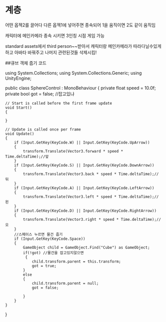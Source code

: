 # 계층

어떤 옵젝2를 끌어다 다른 옵젝1에 넣어주면 종속되어 1을 움직이면 2도 같이 움직임

캐릭터에 메인카메라 종속 시키면 3인칭 시점 게임 가능

standard assets에서 third person~~받아서 캐릭터랑 메인카메라가 따라다닐수있게하고
아바타 바꿔주고 나머지 관련된것들 삭제시킴!



##큐브 객체 줍기 코드

using System.Collections;
using System.Collections.Generic;
using UnityEngine;

public class SphereControl : MonoBehaviour
{
    private float speed = 10.0f;
    private bool got = false; //잡고있냐


    // Start is called before the first frame update
    void Start()
    {
      
    }

    // Update is called once per frame
    void Update()
    {
        if (Input.GetKey(KeyCode.W) || Input.GetKey(KeyCode.UpArrow))
        {
            transform.Translate(Vector3.forward * speed * Time.deltaTime);//앞
        }
        if (Input.GetKey(KeyCode.S) || Input.GetKey(KeyCode.DownArrow))
        {
            transform.Translate(Vector3.back * speed * Time.deltaTime);//뒤
        }
        if (Input.GetKey(KeyCode.A) || Input.GetKey(KeyCode.LeftArrow))
        {
            transform.Translate(Vector3.left * speed * Time.deltaTime);//왼
        }
        if (Input.GetKey(KeyCode.D) || Input.GetKey(KeyCode.RightArrow))
        {
            transform.Translate(Vector3.right * speed * Time.deltaTime);//오
        }
        //스페이스 누르면 물건 줍기
        if (Input.GetKey(KeyCode.Space))
        { 
            GameObject child = GameObject.Find("Cube") as GameObject;
            if(!got) //물건을 잡고있지않으면
             {
                child.transform.parent = this.transform;
                got = true;
            }
            else
            {
                child.transform.parent = null;
                got = false;

            }
        }
    }
}
